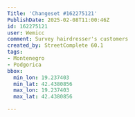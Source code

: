 ```yaml
---
Title: 'Changeset #162275121'
PublishDate: 2025-02-08T11:00:46Z
id: 162275121
user: Wemicc
comment: Survey hairdresser's customers
created_by: StreetComplete 60.1
tags:
- Montenegro
- Podgorica
bbox:
  min_lon: 19.237403
  min_lat: 42.4380856
  max_lon: 19.237403
  max_lat: 42.4380856

---
```

